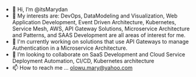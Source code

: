 - 👋 Hi, I’m @itsMarydan
- 👀 My interests are: DevOps, DataModeling and Visualization, Web Application Development, Event Driven Architecture, Kubernetes, Service Mesh, AWS, API Gateway Solutions, Microservice Architecture and Patterns, and SAAS Development are all areas of interest for me. 
- 🌱 I'm currently working on solutions that use API Gateways to manage Authentication in a Microservice Architecture. 
- 💞️ I’m looking to collaborate on SaaS Development and Cloud Service Deployment Automation, CI/CD, Kubernetes architecture
- 📫 How to reach me ...  olowu.mary@yahoo.com

<!---
itsMarydan/itsMarydan is a ✨ special ✨ repository because its `README.md` (this file) appears on your GitHub profile.
You can click the Preview link to take a look at your changes.
--->
